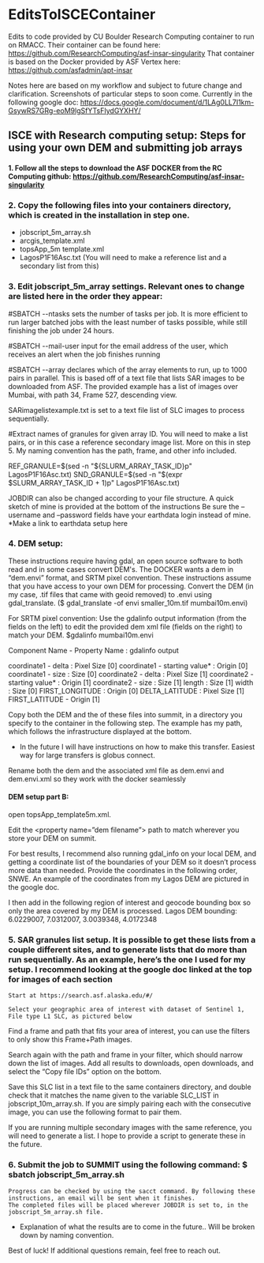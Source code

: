# EditsToISCEContainer
Edits to code provided by CU Boulder Research Computing container to run on RMACC. Their container can be found here: https://github.com/ResearchComputing/asf-insar-singularity
That container is based on the Docker provided by ASF Vertex here: https://github.com/asfadmin/apt-insar

Notes here are based on my workflow and subject to future change and clarification. Screenshots of particular steps to soon come. Currently in the following google doc: https://docs.google.com/document/d/1LAg0LL7I1km-GsywRS7GRg-eoM9lgSfYTsFIydGYXHY/

## ISCE with Research computing setup: Steps for using your own DEM and submitting job arrays

#### 1. Follow all the steps to download the ASF DOCKER from the RC Computing github: https://github.com/ResearchComputing/asf-insar-singularity

### 2. Copy the following files into your containers directory, which is created in the installation in step one. 
* jobscript_5m_array.sh
* arcgis_template.xml
* topsApp_5m template.xml
* LagosP1F16Asc.txt (You will need to make a reference list and a secondary list from this)

### 3. Edit jobscript_5m_array settings. Relevant ones to change are listed here in the order they appear:
 #SBATCH --ntasks sets the number of tasks per job. It is more efficient to run larger batched jobs with the least number of tasks possible, while still finishing the job under 24 hours.
 
#SBATCH --mail-user input for the email address of the user, which receives an alert when the job finishes running

#SBATCH --array declares which of the array elements to run, up to 1000 pairs in parallel. This is based off of a text file that lists SAR images to be downloaded from ASF. The provided example has a list of images over Mumbai, with path 34, Frame 527, descending view. 

SARimagelistexample.txt is set to a text file list of SLC images to process sequentially.

#Extract names of granules for given array ID. You will need to make a list pairs, or in this case a reference secondary image list. More on this in step 5. My naming convention has the path, frame, and other info included. 

REF_GRANULE=$(sed -n "${SLURM_ARRAY_TASK_ID}p" LagosP1F16Asc.txt)
SND_GRANULE=$(sed -n "$(expr $SLURM_ARRAY_TASK_ID + 1)p" LagosP1F16Asc.txt)
	

JOBDIR can also be changed according to your file structure. A quick sketch of mine is provided at the bottom of the instructions 
Be sure the –username and –password fields have your earthdata login instead of mine. *Make a link to earthdata setup here
### 4. DEM setup: 
These instructions require having gdal, an open source software to both read and in some cases convert DEM's. The DOCKER wants a dem in  “dem.envi” format, and SRTM pixel convention. These instructions assume that you have access to your own DEM for processing. Convert the DEM (in my case, .tif files that came with geoid removed) to .envi using gdal_translate.
($ gdal_translate -of envi smaller_10m.tif mumbai10m.envi)

For SRTM pixel convention:
Use the gdalinfo output information (from the fields on the left) to edit the provided dem xml file (fields on the right) to match your DEM.
$gdalinfo mumbai10m.envi

Component Name - Property Name : gdalinfo output

coordinate1 - delta : Pixel Size [0]
coordinate1 - starting value* : Origin [0]
coordinate1 - size : Size [0]
coordinate2 - delta : Pixel Size [1]
coordinate2 - starting value* : Origin [1]
coordinate2 - size : Size [1]
length : Size [1]
width : Size [0]
FIRST_LONGITUDE : Origin [0]
DELTA_LATITUDE : Pixel Size [1]
FIRST_LATITUDE - Origin [1]


Copy both the DEM and the of these files into summit, in a directory you specify to the container in the following step. The example has my path, which follows the infrastructure displayed at the bottom. 

* In the future I will have instructions on how to make this transfer. Easiest way for large transfers is globus connect. 

Rename both the dem and the associated xml file as dem.envi and dem.envi.xml so they work with the docker seamlessly

#### DEM setup part B: 
open topsApp_template5m.xml.

Edit the <property name=”dem filename”> path to match wherever you store your DEM on summit. 

For best results, I recommend also running gdal_info on your local DEM, and getting a coordinate list of the boundaries of your DEM so it doesn’t process more data than needed. Provide the coordinates in the following order, SNWE. An example of the coordinates from my Lagos DEM are pictured in the google doc. 

I then add in the following region of interest and geocode bounding box so only the area covered by my DEM is processed. 
Lagos DEM bounding: 6.0229007, 7.0312007, 3.0039348, 4.0172348 


### 5. SAR granules list setup. It is possible to get these lists from a couple different sites, and to generate lists that do more than run sequentially. As an example, here’s the one I used for my setup. I recommend looking at the google doc linked at the top for images of each section
	Start at https://search.asf.alaska.edu/#/ 
	
	Select your geographic area of interest with dataset of Sentinel 1, File type L1 SLC, as pictured below
	

Find a frame and path that fits your area of interest, you can use the filters to only show this Frame+Path images. 


Search again with the path and frame in your filter, which should narrow down the list of images. Add all results to downloads, open downloads, and select the “Copy file IDs” option on the bottom. 


Save this SLC list in a text file to the same containers directory, and double check that it matches the name given to the variable SLC_LIST in jobscript_10m_array.sh. If you are simply pairing each with the consecutive image, you can use the following format to pair them. 

If you are running multiple secondary images with the same reference, you will need to generate a list. I hope to provide a script to generate these in the future.


### 6. Submit the job to SUMMIT using the following command: $ sbatch jobscript_5m_array.sh
	Progress can be checked by using the sacct command. By following these instructions, an email will be sent when it finishes. 
	The completed files will be placed wherever JOBDIR is set to, in the jobscript_5m_array.sh file.

* Explanation of what the results are to come in the future.. Will be broken down by naming convention.

Best of luck! If additional questions remain, feel free to reach out.
